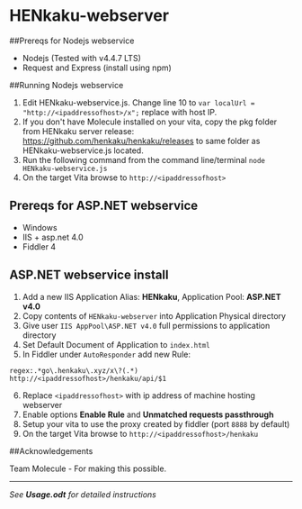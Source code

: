 # HENkaku-webserver

##Prereqs for Nodejs webservice

- Nodejs (Tested with v4.4.7 LTS)
- Request and Express (install using npm)

##Running Nodejs webservice

1. Edit HENkaku-webservice.js. Change line 10 to `var localUrl = "http://<ipaddressofhost>/x";` replace <ipaddressofhost> with host IP.
2. If you don't have Molecule installed on your vita, copy the pkg folder from HENkaku server release: https://github.com/henkaku/henkaku/releases to same folder as HENkaku-webservice.js located.
3. Run the following command from the command line/terminal `node HENkaku-webservice.js`
4. On the target Vita browse to `http://<ipaddressofhost>`

## Prereqs for ASP.NET webservice

- Windows
- IIS + asp.net 4.0
- Fiddler 4

## ASP.NET webservice install

1. Add a new IIS Application Alias: **HENkaku**, Application Pool: **ASP.NET v4.0**
2. Copy contents of `HENkaku-webserver` into Application Physical directory
3. Give user `IIS AppPool\ASP.NET v4.0` full permissions to application directory
4. Set Default Document of Application to `index.html`
5. In Fiddler under `AutoResponder` add new Rule:
  ```
  regex:.*go\.henkaku\.xyz/x\?(.*)
  http://<ipaddressofhost>/henkaku/api/$1
  ```
6. Replace `<ipaddressofhost>` with ip address of machine hosting webserver
7. Enable options **Enable Rule** and **Unmatched requests passthrough**
8. Setup your vita to use the proxy created by fiddler (port `8888` by default)
9. On the target Vita browse to `http://<ipaddressofhost>/henkaku`

##Acknowledgements

Team Molecule - For making this possible.

------------------------------------------------------------------------------------

_See **Usage.odt** for detailed instructions_
